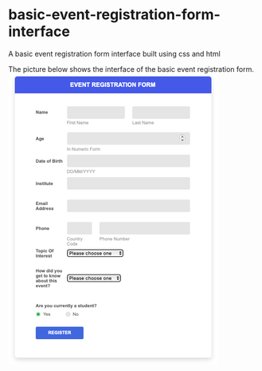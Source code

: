 # basic-event-registration-form-interface
A basic event registration form interface built using css and html

The picture below shows the interface of the basic event registration form. 
![Pic of interface](image.jpg)
